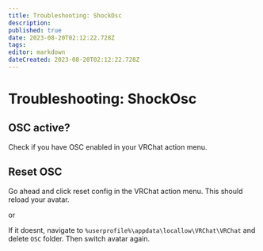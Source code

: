 ```yaml
---
title: Troubleshooting: ShockOsc
description: 
published: true
date: 2023-08-20T02:12:22.728Z
tags: 
editor: markdown
dateCreated: 2023-08-20T02:12:22.728Z
---
```


# Troubleshooting: ShockOsc

## OSC active?
Check if you have OSC enabled in your VRChat action menu.

## Reset OSC
Go ahead and click reset config in the VRChat action menu. This should reload your avatar.

or

If it doesnt, navigate to `%userprofile%\appdata\locallow\VRChat\VRChat` and delete `OSC` folder.
Then switch avatar again.